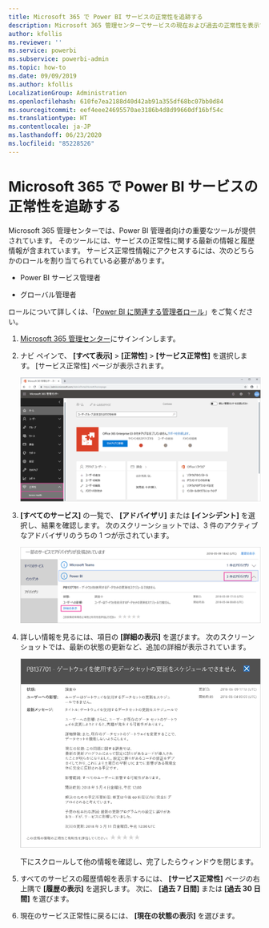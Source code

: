 ```yaml
---
title: Microsoft 365 で Power BI サービスの正常性を追跡する
description: Microsoft 365 管理センターでサービスの現在および過去の正常性を表示する方法を説明します。
author: kfollis
ms.reviewer: ''
ms.service: powerbi
ms.subservice: powerbi-admin
ms.topic: how-to
ms.date: 09/09/2019
ms.author: kfollis
LocalizationGroup: Administration
ms.openlocfilehash: 610fe7ea2188d40d42ab91a355df68bc07bb0d84
ms.sourcegitcommit: eef4eee24695570ae3186b4d8d99660df16bf54c
ms.translationtype: HT
ms.contentlocale: ja-JP
ms.lasthandoff: 06/23/2020
ms.locfileid: "85228526"
---
```

# <a name="track-power-bi-service-health-in-microsoft-365"></a>Microsoft 365 で Power BI サービスの正常性を追跡する

Microsoft 365 管理センターでは、Power BI 管理者向けの重要なツールが提供されています。 そのツールには、サービスの正常性に関する最新の情報と履歴情報が含まれています。 サービス正常性情報にアクセスするには、次のどちらかのロールを割り当てられている必要があります。

* Power BI サービス管理者

* グローバル管理者

ロールについて詳しくは、「[Power BI に関連する管理者ロール](service-admin-administering-power-bi-in-your-organization.md#administrator-roles-related-to-power-bi)」をご覧ください。

1. [Microsoft 365 管理センター](https://portal.office.com/adminportal)にサインインします。

1. ナビ ペインで、 **[すべて表示]**  >  **[正常性]**  >  **[サービス正常性]** を選択します。 [サービス正常性] ページが表示されます。

    ![[正常性] と [サービス正常性] オプションが強調して示されている Microsoft 365 管理センターのスクリーンショット。](media/service-admin-health/service-health-tile.png)

1. **[すべてのサービス]** の一覧で、 **[アドバイザリ]** または **[インシデント]** を選択し、結果を確認します。 次のスクリーンショットでは、3 件のアクティブなアドバイザリのうちの 1 つが示されています。

    ![Power BI の 3 つのアドバイザリと [詳細の表示] オプションが強調して示されている [サービス正常性] ページのスクリーンショット。](media/service-admin-health/active-advisories.png)

1. 詳しい情報を見るには、項目の **[詳細の表示]** を選びます。 次のスクリーンショットでは、最新の状態の更新など、追加の詳細が表示されています。

    ![アドバイザリの詳細のスクリーンショット。](media/service-admin-health/advisory-details.png)

    下にスクロールして他の情報を確認し、完了したらウィンドウを閉じます。

1. すべてのサービスの履歴情報を表示するには、 **[サービス正常性]** ページの右上隅で **[履歴の表示]** を選択します。 次に、 **[過去 7 日間]** または **[過去 30 日間]** を選びます。 

1. 現在のサービス正常性に戻るには、 **[現在の状態の表示]** を選びます。